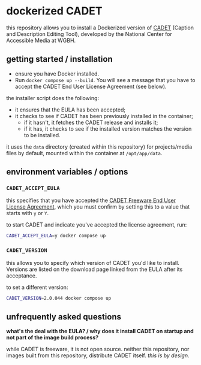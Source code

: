 # dockerized CADET

this repository allows you to install a Dockerized version of [CADET](https://www.wgbh.org/foundation/services/ncam/cadet) (Caption and Description Editing Tool), developed by the National Center for Accessible Media at WGBH. 

## getting started / installation

* ensure you have Docker installed.
* Run `docker compose up --build`. You will see a message that you have to accept the CADET End User License Agreement (see below).

the installer script does the following:
* it ensures that the EULA has been accepted;
* it checks to see if CADET has been previously installed in the container;
    * if it hasn't, it fetches the CADET release and installs it;
    * if it has, it checks to see if the installed version matches the version to be installed.

it uses the `data` directory (created within this repository) for projects/media files by default, mounted within the container at `/opt/app/data`.

## environment variables / options

### `CADET_ACCEPT_EULA` 

this specifies that you have accepted the [CADET Freeware End User License Agreement](http://ncamftp.wgbh.org/cadet/cadet-eula.html), which you must confirm by setting this to a value that starts with `y` or `Y`. 

to start CADET and indicate you've accepted the license agreement, run:

```bash
CADET_ACCEPT_EULA=y docker compose up
```

### `CADET_VERSION`

this allows you to specify which version of CADET you'd like to install. Versions are listed on the download page linked from the EULA after its acceptance.

to set a different version:

```bash
CADET_VERSION=2.0.044 docker compose up
```

## unfrequently asked questions

**what's the deal with the EULA? / why does it install CADET on startup and not part of the image build process?**

while CADET is freeware, it is not open source. neither this repository, nor images built from this repository, distribute CADET itself. *this is by design.* 